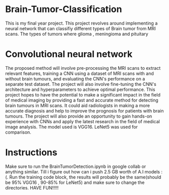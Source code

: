 # Brain-Tumor-Classification
This is my final year project. This project revolves around implementing a neural network that can classifiy different types of Brain tumor from MRI scans. The types of tumors where glioma , meningioma  and pituitary 

# Convolutional neural network 
The proposed method will involve pre-processing the MRI scans to extract relevant features, training a CNN using a dataset of MRI scans with and without brain tumours, and evaluating the CNN's performance on a separate test dataset. The project will also involve fine-tuning the CNN's architecture and hyperparameters to achieve optimal performance.
This project hopes to have the  potential to make a significant impact in the field of medical imaging by providing a fast and accurate method for detecting brain tumours in MRI scans. It could aid radiologists in making a more accurate diagnosis and help to improve the prognosis for patients with brain tumours. The project will also provide an opportunity to gain hands-on experience with CNNs and apply the latest research in the field of medical image analysis. The model used is VGG16. LeNet5 was used for comparison.

# Instructions
Make sure to run the BrainTumorDetection.ipynb in google collab or anything similar. Till i figure out how can i push 2.5 GB worth of A.I models :(. Run the training code block, the results will probably be the same(should be 95% VGG16 , 90-85% for LeNet5) and  make sure to change the directories. HAVE FUN!!!!!



 






